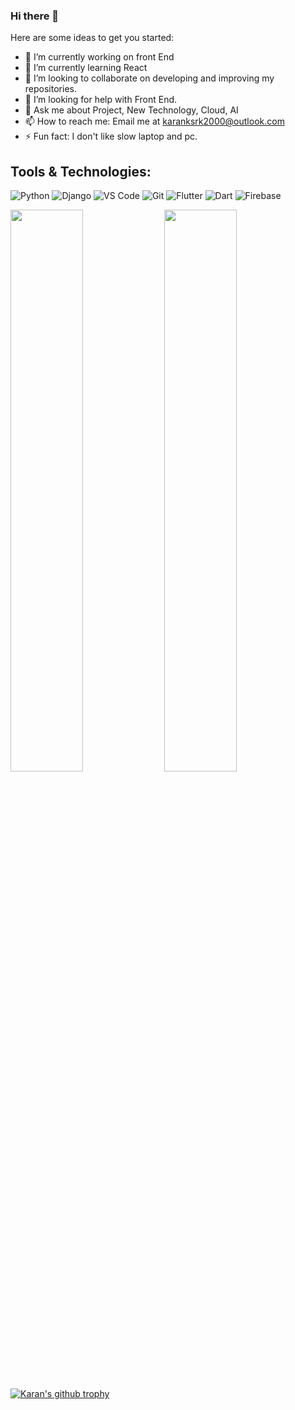 ### Hi there 👋


Here are some ideas to get you started:

- 🔭 I’m currently working on front End
- 🌱 I’m currently learning React
- 👯 I’m looking to collaborate on developing and improving my repositories.
- 🤔 I’m looking for help with Front End.
- 💬 Ask me about Project, New Technology, Cloud, AI
- 📫 How to reach me: Email me at karanksrk2000@outlook.com
- ⚡ Fun fact: I don't like slow laptop and pc.



## Tools & Technologies:
![Python](https://img.shields.io/static/v1?style=for-the-badge&logo=python&message=Python&label=&color=3671A3&labelColor=000000)
![Django](https://img.shields.io/static/v1?style=for-the-badge&logo=django&message=Django&label=&color=092D1F&labelColor=000000)
![VS Code](https://img.shields.io/static/v1?style=for-the-badge&logo=visual-studio-code&message=VS%20Code&label=&color=0081CF&labelColor=000000)
![Git](https://img.shields.io/static/v1?style=for-the-badge&logo=git&message=Git&label=&color=F05032&labelColor=000000)
![Flutter](https://img.shields.io/static/v1?style=for-the-badge&logo=flutter&message=Flutter&label=&color=01579B&labelColor=000000)
![Dart](https://img.shields.io/static/v1?style=for-the-badge&logo=dart&message=Dart&label=&color=2AB5F6&labelColor=000000)
![Firebase](https://img.shields.io/static/v1?style=for-the-badge&logo=firebase&message=Firebase&label=&color=F7C52B&labelColor=000000)

<p>
  <img width="48%" src="https://github-readme-stats.vercel.app/api?username=karan-ksrk&show_icons=true&theme=tokyonight" />
  <img width="48%" src="https://github-readme-streak-stats.herokuapp.com/?user=karan-ksrk&theme=tokyonight" />
</p>

[![Karan's github trophy](https://github-profile-trophy.vercel.app/?username=karan-ksrk&row=1)](https://github.com/karan-ksrk/github-profile-trophy)
